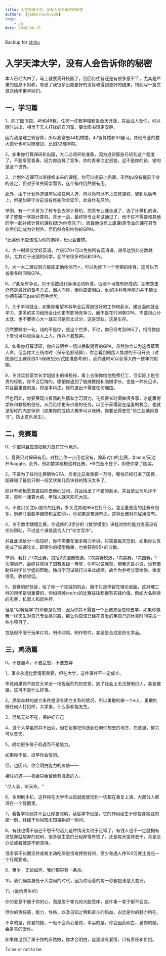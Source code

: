 ```yaml
---
title: 入学天津大学，没有人会告诉你的秘密
authors: [jabberwocky238]
tags: 
    - zh
date: 2024-08-26
---
```


Backup for [zhihu](https://zhuanlan.zhihu.com/p/716619038)

<!-- truncate -->

# 入学天津大学，没有人会告诉你的秘密

本人已经大四了，马上就要离开校园了，但回忆往昔还是有很多意不平，尤其是严重的信息不对称，导致了我很多没能更好的发挥和得到更好的结果，特此写一篇文章送给学弟学妹们。

## 一，学习篇
1，除了图书馆，45和46教，任何一栋教学楼都是全天开放，并且没人管你，可以随时进出，相当于无人打扰的自习室，要比图书馆更安静。

因为我是建工转智算，所以我常去44机械楼，47智算楼和33自习。其他专业的楼大部分也可以随便进，比如32理学院。

2，如果你打算保研和出国，大二必须开始准备，因为通货膨胀已经到这个程度了，不要享受青春，因为你选择了竞争，你的青春注定孤独，这不是你的错，错的是这个世界。

3，计划外选课可以直接修未来的课程，你可以提前上完课，虽然tju没有提前毕业的设定，但对于某些同学而言，这个操作仍然很有用。

此外，由于计划外选课可以被任何人选，所以你可以不上应修课程，留到以后再上，但是如果毕业前没有修完你会延毕，此操作有风险。

举例，有一个大哥为了转专业去学计算机，把原专业课全退了，选了计算机的课，学了整整一学期计算机，背水一战，最终转专业考试通过了，他不仅不需要和其他同学一起补修计算机课程(因为他修完了)，而且他没有上废课(原专业的课在转专业后自动成为计划外，但仍然会影响你的GPA)。

*此案例不应该成为你的选择，玩火会自焚。

4，大一时建议学好英语，六级570+可以免修所有英语课，越早达到此分数越好，尤其对于出国的同学，会节省很多时间和GPA。

5，大一大二建议努力锻炼正确体测75+，可以免修下一个学期的体育，这可以节省很多时间和GPA。

6，(*此条有争议，对于高数线代等课必须听讲，否则不可能有好成绩）期末突击仍然是最好的备考方式，因人而异，但你应该明白，tju的本科教学能力并不能让你拥有碾压peer的竞争优势。

7，关于本科就业，如果你希望本科毕业后得到很好的工作和薪水，建议面向就业学习，更多的实习经历会让你更有职场竞争力，而不是花时间卷GPA，不要担心分太低，也不要担心大一就实习是否太过分，这是现状，这是生存。

仍然要嘱咐一句，错的不是你，是这个世界，不过，你已经考到985了，相信你接下来也可以继续当人上人，所以不要放弃。

8，如果你打算读研，你应该牺牲一切以换取更高的GPA，虽然你会认为这很草菅人命，但当你大三结束时（保研名额结算），你会看到周围人焦虑的不可开交（试图通过比赛获取0.5保研加分/试图准备考研），而你此时可以获得大四一整年的假期。

9，关注实验室学长学姐抛出的橄榄枝，看上去像你给他免费打工，但实际上是宝贵的经验，你不会后悔的，哪怕你遇到了脑摊教授和脑摊学长，也是一种长见识，并且最重要的是，你是本科生，你的退出不需要任何理由。

但也因此，你要展现出极高的热情和学习潜力，花费很长时间做很多事，才能赢得学长和教授的信任，从而给你更有价值的任务，以至于获得留在组里的机会，也就是俗称的内定保研（如果你的成绩大概率可以保研，你要记得去签"师生互选同意书"，防止意外发生）。

## 二，竞赛篇
0，你值得且应该把精力放在其他地方。

1，竞赛只对保研有用，对找工作一点用也没有，除非对口的比赛，如acm/天池杯/kaggle，此外，例如数学建模这种比赛，HR完全不在乎，即使你拿了国奖。

2，不要为了任何比赛牺牲GPA，后者比前者重要一万倍，哪怕已经打进了国赛，国赛输了最后只剩一纸奖状和几百块钱的情况太多了。

除非有老板愿意直招你去他们公司，并且给出了不错的薪水，并且该公司风评不差，否则一律算大病，年轻人就喜欢吃大饼。

3，不要只关注tju宣传的比赛，多关注其他985在打什么，含金量更高的比赛有很多，别老盯着数学建模和互联网+，你如果是普通市民，这种比赛对你屁用没有。

4，关于数学建模比赛，你选修的3学分的《数学模型》课程对你的能力提高没有任何帮助，不过这个课很适合入门"论文写作"。

并且此课给分一般较好，你不需要花很多精力听讲，只需要每天签到，如果你认真完成了结课论文，即使你的模型像屎，也会获得95+的分数。

举例，我打了7次比赛，包括2次国赛校选，2次美赛校选，1次美赛，1次国赛，1次深圳杯，最终只获得了国赛省级一等奖，你可以说我菜，但我凭良心说，没有借助任何学长学姐的帮助，独自学习试错打出来此成绩，故作为参考分享给你，难度很高，收益很低。

5，竞赛的好处是，给了你一个实践的机会，而不只是停留在理论层面，这对理工科的同学是很重要的，例如机械/ee/cs的比赛往往都很有实践价值，例如大名鼎鼎的电赛，机器人和软件杯。

但是"以赛促学"的命题是假的，因为你并不需要一个比赛来促进你去学，如果你像我一样天生对自己专业感兴趣，那么你应该已经在自发的用自己的休息时间完成一些小项目了。

包括但不限于玩单片机，制作网站，制作软件，甚至是合成危险化学品。

## 三，鸡汤篇
0，不要自卑，不要乱想，不要放弃

1，事业永远比爱情更重要，但在大学，这件事并不一定成立。

毕竟如果你不能在大学谈一场轰轰烈烈的恋爱，到了社会上无法慧眼识人，甚至被骗，这可不是什么好事。

2，黑暗森林的成立条件是没有建立关系的情况，所以勇敢的做一个e人，勇敢的跟任何人打招呼，大学里，什么事都能发生。

3，混乱无处不在，保护好自己

4，这个大学虽然并不出众，但它足够把你送到任何你想去的地方，在这里，努力可以登天。

5，成功更多缘于机遇而不是能力。

如果你不信，迟早你会信的。

但，也因此，你会明白能力的价值——

接住机遇——机会只会留给有准备的人。

"尽人事，听天命。"

6，多刷刷手机，这样你在大学毕业前就能感觉到一切都在重复上演，大部分人都活在一个怪圈里。

7，看哲学视频并不会让你更聪明，读哲学书也是，它的作用诞生于你投身实践的那一刻，终结于你得知未知事物的一瞬间。

8，有钱也得干自己不想干的活儿这种情况太过于正常了，有钱人也不一定就拥有说放弃就放弃的权利，很多做生意的已经非常有钱了，还是每天坚持去干，真是没办法或者就是不断坚持。

很多事不长期坚持或者主动吃屎是很难挣到钱的，至少普通人挣100万就比连吃一个月屎要难。

9，至少，无论如何，我们都只有一条命。

10，我们确实身处于大变局的时代，因为你活着的每一秒都应该是大变局。

11，(说给男生听)

你的爱意不属于你的心，而是属于睾丸和大脑受体，这件事一辈子都不会变。

但你的责任感，能力，性格，以及自知之明和奋斗的热血，永远是你的魅力所在。

不幸的是，你爱的她，一般不会真心爱你，幸运的是，你会因此明白，爱你的她，会是真的爱你。

如果你见到了属于你的灰姑娘，你才会明白，这里没有爱情，只有责任和负担。

To be or not to be.